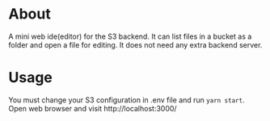 # About

A mini web ide(editor) for the S3 backend. It can list files in a bucket as a folder and open a file for editing. It does not need any extra backend server.

# Usage

You must change your S3 configuration in .env file and run `yarn start`. Open web browser and visit http://localhost:3000/
